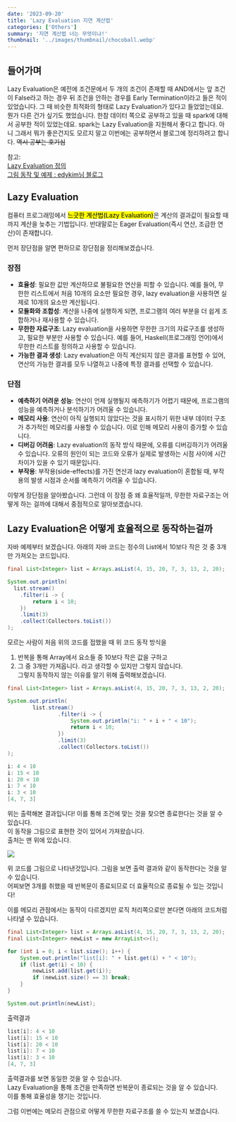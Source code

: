 ```yaml
---
date: '2023-09-20'
title: 'Lazy Evaluation 지연 계산법'
categories: ['Others']
summary: '지연 계산법 너는 무엇이냐!'
thumbnail: '../images/thumbnail/chocoball.webp'
---
```


## 들어가며
Lazy Evaluation은 예전에 조건문에서 두 개의 조건이 존재할 때 AND에서는 앞 조건이 False라고 하는 경우 뒤 조건을 안하는 경우를 Early Termination이라고 들은 적이 있었습니다. 그 때 비슷한 최적화의 형태로 Lazy Evaluation가 있다고 들었었는데요.  
뭔가 다른 건가 싶기도 했었습니다. 한참 데이터 쪽으로 공부하고 있을 때 spark에 대해서 공부한 적이 있었는데요. spark는 Lazy Evaluation을 지원해서 좋다고 합니다. 아니 그래서 뭐가 좋은건지도 모르지 말고 이번에는 공부하면서 블로그에 정리하려고 합니다. ~~역시 공부는 호기심~~

참고:  
[Lazy Evaluation 정의](https://ko.wikipedia.org/wiki/%EB%8A%90%EA%B8%8B%ED%95%9C_%EA%B3%84%EC%82%B0%EB%B2%95)  
[그림 동작 및 예제 : edykim님 블로그](https://edykim.com/ko/post/introduction-to-lodashs-delay-evaluation-by-filip-zawada/)


## Lazy Evaluation
컴퓨터 프로그래밍에서 <mark>느긋한 계산법(Lazy Evaluation)</mark>은 계산의 결과값이 필요할 때까지 계산을 늦추는 기법입니다. 반대말로는 Eager Evaluation(즉시 연산, 조급한 연산)이 존재합니다.

먼저 장단점을 알면 편하므로 장단점을 정리해보겠습니다.
### 장점
- **효율성**: 필요한 값만 계산하므로 불필요한 연산을 피할 수 있습니다. 예를 들어, 무한한 리스트에서 처음 10개의 요소만 필요한 경우, lazy evaluation을 사용하면 실제로 10개의 요소만 계산됩니다.
- **모듈화와 조합성**: 계산을 나중에 실행하게 되면, 프로그램의 여러 부분을 더 쉽게 조합하거나 재사용할 수 있습니다.
- **무한한 자료구조**: Lazy evaluation을 사용하면 무한한 크기의 자료구조를 생성하고, 필요한 부분만 사용할 수 있습니다. 예를 들어, Haskell(프로그래밍 언어)에서 무한한 리스트를 정의하고 사용할 수 있습니다.
- **가능한 결과 생성**: Lazy evaluation은 아직 계산되지 않은 결과를 표현할 수 있어, 연산의 가능한 결과를 모두 나열하고 나중에 특정 결과를 선택할 수 있습니다.
### 단점
- **예측하기 어려운 성능**: 연산이 언제 실행될지 예측하기가 어렵기 때문에, 프로그램의 성능을 예측하거나 분석하기가 어려울 수 있습니다.
- **메모리 사용**: 연산이 아직 실행되지 않았다는 것을 표시하기 위한 내부 데이터 구조가 추가적인 메모리를 사용할 수 있습니다. 이로 인해 메모리 사용이 증가할 수 있습니다.
- **디버깅 어려움**: Lazy evaluation의 동작 방식 때문에, 오류를 디버깅하기가 어려울 수 있습니다. 오류의 원인이 되는 코드와 오류가 실제로 발생하는 시점 사이에 시간 차이가 있을 수 있기 때문입니다.
- **부작용**: 부작용(side-effects)를 가진 연산과 lazy evaluation이 혼합될 때, 부작용의 발생 시점과 순서를 예측하기 어려울 수 있습니다.

이렇게 장단점을 알아봤습니다. 그런데 이 장점 중 왜 효율적일까, 무한한 자료구조는 어떻게 하는 걸까에 대해서 중점적으로 알아보겠습니다.

## Lazy Evaluation은 어떻게 효율적으로 동작하는걸까
자바 예제부터 보겠습니다.
아래의 자바 코드는 정수의 List에서 10보다 작은 것 중 3개만 가져오는 코드입니다.
<div class="code-header">
	<span class="red btn"></span>
	<span class="yellow btn"></span>
	<span class="green btn"></span>
</div>

```java
final List<Integer> list = Arrays.asList(4, 15, 20, 7, 3, 13, 2, 20);

System.out.println(
  list.stream()
    .filter(i -> {
        return i < 10;
    })
    .limit(3)
    .collect(Collectors.toList())
);
```
모르는 사람이 처음 위의 코드를 접했을 때 위 코드 동작 방식을 
1. 반복을 통해 Array에서 요소들 중 10보다 작은 값을 구하고
2. 그 중 3개만 가져옵니다.
라고 생각할 수 있지만 그렇지 않습니다.  
그렇지 동작하지 않는 이유를 알기 위해 출력해보겠습니다.
<div class="code-header">
	<span class="red btn"></span>
	<span class="yellow btn"></span>
	<span class="green btn"></span>
</div>

```java
final List<Integer> list = Arrays.asList(4, 15, 20, 7, 3, 13, 2, 20);

System.out.println(
        list.stream()
                .filter(i -> {
                    System.out.println("i: " + i + " < 10");
                    return i < 10;
                })
                .limit(3)
                .collect(Collectors.toList())
);
```
```java
i: 4 < 10
i: 15 < 10
i: 20 < 10
i: 7 < 10
i: 3 < 10
[4, 7, 3]
```
위는 출력해본 결과입니다! 이를 통해 조건에 맞는 것을 찾으면 종료한다는 것을 알 수 있습니다.  
이 동작을 그림으로 표현한 것이 있어서 가져왔습니다.  
출처는 맨 위에 있습니다.

![](https://farm1.staticflickr.com/499/19802991361_f410fb2ae6_o.gif?w=660&ssl=1)

위 코드를 그림으로 나타낸것입니다.
그림을 보면 출력 결과와 같이 동작한다는 것을 알 수 있습니다.  
어찌보면 3개를 취했을 때 반복문이 종료되므로 더 효율적으로 종료될 수 있는 것입니다!

이를 메모리 관점에서는 동작이 다르겠지만 로직 처리쪽으로만 본다면 아래의 코드처럼 나타낼 수 있습니다.
<div class="code-header">
	<span class="red btn"></span>
	<span class="yellow btn"></span>
	<span class="green btn"></span>
</div>

```java
final List<Integer> list = Arrays.asList(4, 15, 20, 7, 3, 13, 2, 20);
final List<Integer> newList = new ArrayList<>();

for (int i = 0; i < list.size(); i++) {
    System.out.println("list[i]: " + list.get(i) + " < 10");
    if (list.get(i) < 10) {
        newList.add(list.get(i));
        if (newList.size() == 3) break;
    }
}

System.out.println(newList);
```
출력결과 
```java
list[i]: 4 < 10
list[i]: 15 < 10
list[i]: 20 < 10
list[i]: 7 < 10
list[i]: 3 < 10
[4, 7, 3]

```

출력결과를 보면 동일한 것을 알 수 있습니다.  
Lazy Evaluation을 통해 조건을 만족하면 반복문이 종료되는 것을 알 수 있습니다.  
이를 통해 효율성을 챙기는 것입니다.

그럼 이번에는 메모리 관점으로 어떻게 무한한 자료구조를 쓸 수 있는지 보겠습니다.
